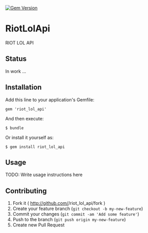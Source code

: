 [![Gem Version](https://badge.fury.io/rb/riot_lol_api.svg)](http://badge.fury.io/rb/riot_lol_api)

# RiotLolApi

RIOT LOL API

## Status 

In work ...

## Installation

Add this line to your application's Gemfile:

    gem 'riot_lol_api'

And then execute:

    $ bundle

Or install it yourself as:

    $ gem install riot_lol_api

## Usage

TODO: Write usage instructions here

## Contributing

1. Fork it ( http://github.com/<my-github-username>/riot_lol_api/fork )
2. Create your feature branch (`git checkout -b my-new-feature`)
3. Commit your changes (`git commit -am 'Add some feature'`)
4. Push to the branch (`git push origin my-new-feature`)
5. Create new Pull Request
